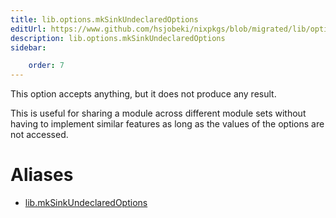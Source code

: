 ```yaml
---
title: lib.options.mkSinkUndeclaredOptions
editUrl: https://www.github.com/hsjobeki/nixpkgs/blob/migrated/lib/options.nix#L221C29
description: lib.options.mkSinkUndeclaredOptions
sidebar:

    order: 7
---
```


This option accepts anything, but it does not produce any result.

This is useful for sharing a module across different module sets
without having to implement similar features as long as the
values of the options are not accessed.


# Aliases

- [lib.mkSinkUndeclaredOptions](/nix-doc-comments/reference/lib/lib-mksinkundeclaredoptions)


